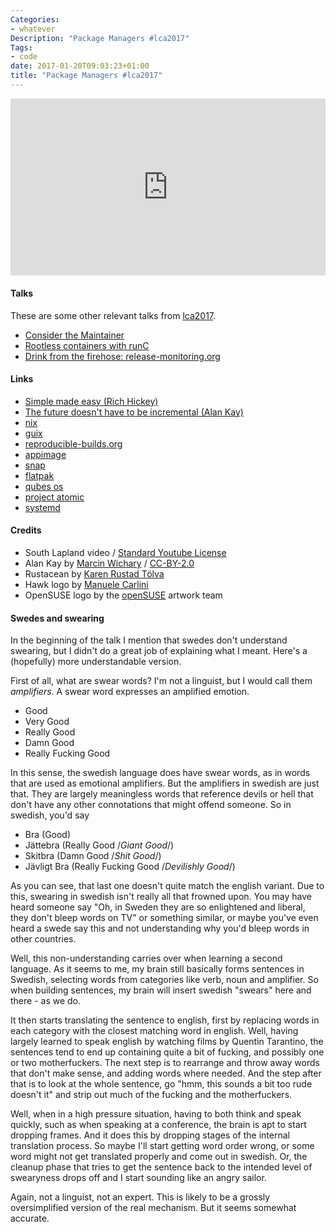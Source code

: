 ```yaml
---
Categories:
- whatever
Description: "Package Managers #lca2017"
Tags:
- code
date: 2017-01-20T09:03:23+01:00
title: "Package Managers #lca2017"
---
```


<style>.embed-container { position: relative; padding-bottom: 56.25%; height: 0; overflow: hidden; max-width: 100%; } .embed-container iframe, .embed-container object, .embed-container embed { position: absolute; top: 0; left: 0; width: 100%; height: 100%; }</style><div class='embed-container'><iframe src='https://www.youtube.com/embed/4ua5aeKKDzU?rel=0&amp;showinfo=0' frameborder='0' allowfullscreen></iframe></div>

#### Talks

These are some other relevant talks from
[lca2017](https://www.linux.conf.au/).

* [Consider the Maintainer](https://www.youtube.com/watch?v=W2AR1owg0ao)
* [Rootless containers with runC](https://www.youtube.com/watch?v=r6EcUyamu94)
* [Drink from the firehose: release-monitoring.org](https://www.youtube.com/watch?v=Gge3RiuyPvY)

#### Links

* [Simple made easy (Rich Hickey)](https://www.infoq.com/presentations/Simple-Made-Easy)
* [The future doesn't have to be incremental (Alan Kay)](https://www.youtube.com/watch?v=gTAghAJcO1o)
* [nix](https://nixos.org/nix/)
* [guix](https://www.gnu.org/software/guix/)
* [reproducible-builds.org](https://reproducible-builds.org)
* [appimage](http://appimage.org/)
* [snap](http://snapcraft.io/)
* [flatpak](http://flatpak.org/)
* [qubes os](https://www.qubes-os.org/)
* [project atomic](https://www.projectatomic.io/)
* [systemd](https://www.freedesktop.org/wiki/Software/systemd/)

#### Credits

<ul>
<li>
South Lapland video / <a href="https://www.youtube.com/watch?v=i26ttZxHSBU">Standard Youtube
License</a>
</li>
<li>Alan Kay by 
<a href="https://commons.wikimedia.org/wiki/File:Alan_Kay_and_the_prototype_of_Dynabook,_pt._5_(3010032738).jpg">Marcin Wichary</a> / <a href="https://creativecommons.org/licenses/by/2.0/">CC-BY-2.0</a>
</li>
<li>Rustacean by <a href="http://www.rustacean.net/">Karen Rustad T&ouml;lva</a>
</li>
<li>Hawk logo by <a href="https://dribbble.com/manuelecarlini">Manuele
Carlini</a></li>
<li>OpenSUSE logo by the <a href="https://opensuse.org/">openSUSE</a>
artwork team</li>
</ul>

#### Swedes and swearing

In the beginning of the talk I mention that swedes don't understand
swearing, but I didn't do a great job of explaining what I
meant. Here's a (hopefully) more understandable version.

First of all, what are swear words? I'm not a linguist, but I would
call them *amplifiers*. A swear word expresses an amplified emotion.

* Good
* Very Good
* Really Good
* Damn Good
* Really Fucking Good

In this sense, the swedish language does have swear words, as in words
that are used as emotional amplifiers. But the amplifiers in swedish
are just that. They are largely meaningless words that reference
devils or hell that don't have any other connotations that might
offend someone. So in swedish, you'd say

* Bra (Good)
* Jättebra (Really Good /*Giant Good*/)
* Skitbra (Damn Good /*Shit Good*/)
* Jävligt Bra (Really Fucking Good /*Devilishly Good*/)

As you can see, that last one doesn't quite match the english
variant. Due to this, swearing in swedish isn't really all that
frowned upon. You may have heard someone say "Oh, in Sweden they are
so enlightened and liberal, they don't bleep words on TV" or something
similar, or maybe you've even heard a swede say this and not
understanding why you'd bleep words in other countries.

Well, this non-understanding carries over when learning a second
language. As it seems to me,
my brain still basically forms sentences in Swedish, selecting words
from categories like verb, noun and amplifier. So when building
sentences, my brain will insert swedish "swears" here and there - as
we do.

It then starts translating the sentence to english, first by replacing
words in each category with the closest matching word in
english. Well, having largely learned to speak english by watching
films by Quentin Tarantino, the sentences tend to end up containing
quite a bit of fucking, and possibly one or two motherfuckers. The
next step is to rearrange and throw away words that don't make sense,
and adding words where needed. And the step after that is to look at
the whole sentence, go "hmm, this sounds a bit too rude doesn't it"
and strip out much of the fucking and the motherfuckers.

Well, when in a high pressure situation, having to both think and
speak quickly, such as when speaking at a conference, the brain is apt
to start dropping frames. And it does this by dropping stages of the
internal translation process. So maybe I'll start getting word order
wrong, or some word might not get translated properly and come out in
swedish. Or, the cleanup phase that tries to get the sentence back to
the intended level of swearyness drops off and I start sounding like
an angry sailor.

Again, not a linguist, not an expert. This is likely to be a grossly
oversimplified version of the real mechanism. But it seems somewhat
accurate.
